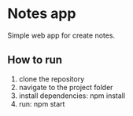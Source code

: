 # Notes app

Simple web app for create notes.

## How to run
1. clone the repository
2. navigate to the project folder
3. install dependencies: npm install
4. run: npm start
